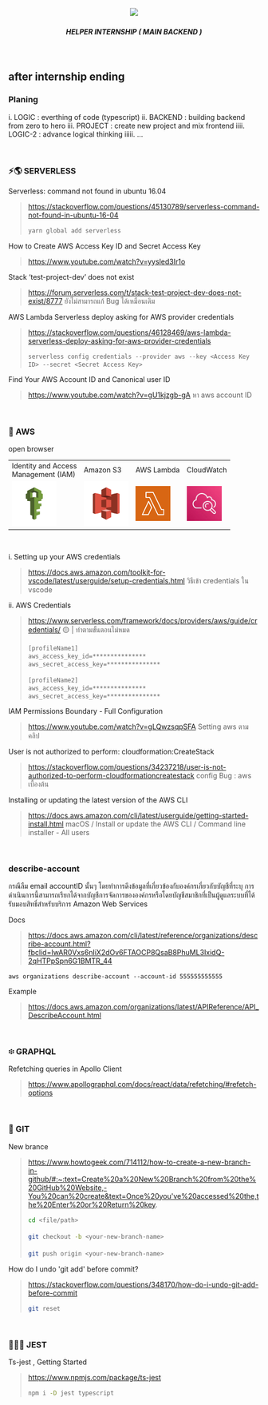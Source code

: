 <p align="center">
  <img width = 8% src="https://prod.cloud.rockstargames.com/crews/sc/5091/54158502/publish/emblem/emblem_512.png">
  <h5 align="center"> HELPER INTERNSHIP ( MAIN BACKEND ) </h5>
</p>

</br>

## after internship ending
### Planing
i. LOGIC : everthing of code (typescript)
ii. BACKEND : building backend from zero to hero
iii. PROJECT : create new project and mix frontend
iiii. LOGIC-2 : advance logical thinking
iiiii. ...

</br>

### ⚡️🌎 SERVERLESS 

Serverless: command not found in ubuntu 16.04
  >   https://stackoverflow.com/questions/45130789/serverless-command-not-found-in-ubuntu-16-04
  >   ```bash
  >   yarn global add serverless
  >   ```

How to Create AWS Access Key ID and Secret Access Key
  >   https://www.youtube.com/watch?v=yysled3Ir1o

Stack ‘test-project-dev’ does not exist
  >   https://forum.serverless.com/t/stack-test-project-dev-does-not-exist/8777
  >   ยังไม่สามารถแก้ Bug ได้เหมือนเดิม

AWS Lambda Serverless deploy asking for AWS provider credentials
  >   https://stackoverflow.com/questions/46128469/aws-lambda-serverless-deploy-asking-for-aws-provider-credentials
  >   ```
  >   serverless config credentials --provider aws --key <Access Key ID> --secret <Secret Access Key>
  >   ```

Find Your AWS Account ID and Canonical user ID
  >   https://www.youtube.com/watch?v=gU1kjzgb-gA
  >   หา aws account ID




</br>

### 🦁 AWS 

open browser
<table>
  <tr>
    <td>Identity and Access </br> Management (IAM)</td>
    <td>Amazon S3</td>
    <td>AWS Lambda</td>
    <td>CloudWatch</td>
  </tr>
  <tr>
    <td><img src="picture/iam.png" height=90></td>
    <td><img src="picture/s3.png" height=90></td>
    <td><img src="picture/lambda.png" height=70></td>
    <td><img src="picture/cloundwatch.webp" height=70></td>
  </tr>
</table>

</br>

i. Setting up your AWS credentials
  >   https://docs.aws.amazon.com/toolkit-for-vscode/latest/userguide/setup-credentials.html
  >   วิธีเข้า credentials ใน vscode

ii. AWS Credentials
  >   https://www.serverless.com/framework/docs/providers/aws/guide/credentials/
  >   🟡 | ทำตามขั้นตอนไม่หมด
  >   ```	
  >   [profileName1]
  >   aws_access_key_id=***************
  >   aws_secret_access_key=***************
  > 
  >   [profileName2]
  >   aws_access_key_id=***************
  >   aws_secret_access_key=***************
  >   ```

IAM Permissions Boundary - Full Configuration
  >   https://www.youtube.com/watch?v=gLQwzsqpSFA
  >   Setting aws ตามคลิป

User is not authorized to perform: cloudformation:CreateStack
  >   https://stackoverflow.com/questions/34237218/user-is-not-authorized-to-perform-cloudformationcreatestack
  >   config Bug : aws เบื้องต้น 

Installing or updating the latest version of the AWS CLI
  >   https://docs.aws.amazon.com/cli/latest/userguide/getting-started-install.html
  >   macOS / Install or update the AWS CLI / Command line installer - All users

</br>

### describe-account
กรณีลืม email accountID นั้นๆ โดยทำการดึงข้อมูลที่เกี่ยวข้องกับองค์กรเกี่ยวกับบัญชีที่ระบุ การดำเนินการนี้สามารถเรียกได้จากบัญชีการจัดการขององค์กรหรือโดยบัญชีสมาชิกที่เป็นผู้ดูแลระบบที่ได้รับมอบสิทธิ์สำหรับบริการ Amazon Web Services

Docs
> https://docs.aws.amazon.com/cli/latest/reference/organizations/describe-account.html?fbclid=IwAR0Vxs6nIiX2dOv6FTAOCP8QsaB8PhuML3IxidQ-2qHTPpSpn6G1BMTR_44
```
aws organizations describe-account --account-id 555555555555
```
Example 
> https://docs.aws.amazon.com/organizations/latest/APIReference/API_DescribeAccount.html




</br>

### ፨ GRAPHQL

Refetching queries in Apollo Client
  >   https://www.apollographql.com/docs/react/data/refetching/#refetch-options




</br>

### 🎃 GIT 

New brance 
  >   https://www.howtogeek.com/714112/how-to-create-a-new-branch-in-github/#:~:text=Create%20a%20New%20Branch%20from%20the%20GitHub%20Website,-You%20can%20create&text=Once%20you've%20accessed%20the,the%20Enter%20or%20Return%20key.
  >   ```bash
  >   cd <file/path>
  >
  >   git checkout -b <your-new-branch-name>
  > 
  >   git push origin <your-new-branch-name>
  >   ```

How do I undo 'git add' before commit?
  >   https://stackoverflow.com/questions/348170/how-do-i-undo-git-add-before-commit
  >   ```bash
  >   git reset
  >   ```




</br>

### 🤹🏻‍♂️ JEST

Ts-jest , Getting Started
  >   https://www.npmjs.com/package/ts-jest
  >   ```bash
  >   npm i -D jest typescript	
  >   ```
